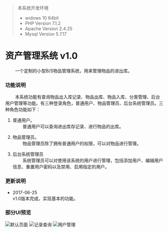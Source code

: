 >本系统开发环境<br/>
>* widows 10 64bit<br/>
>* PHP Version 7.1.2<br/>
>* Apache Version 2.4.25<br/>
>* Mysql Version 5.7.17<br/>
# 资产管理系统 v1.0
&nbsp;&nbsp;&nbsp;&nbsp;&nbsp;&nbsp;&nbsp;&nbsp;一个定制的小型B/S物品管理系统，用来管理物品的进出库。
### 功能说明
&nbsp;&nbsp;&nbsp;&nbsp;&nbsp;&nbsp;&nbsp;&nbsp;本系统功能有查询物品出入库记录、物品出库、物品入库、分类管理、后台用户管理等功能。有三种登录角色，普通用户、物品管理员、后台系统管理员。三种角色功能如下：
1. 普通用户。<br/>
&nbsp;&nbsp;&nbsp;&nbsp;&nbsp;&nbsp;&nbsp;&nbsp;普通用户可以查询进出库存记录、进行物品的出库。

2. 物品管理员。<br/>
&nbsp;&nbsp;&nbsp;&nbsp;&nbsp;&nbsp;&nbsp;&nbsp;物品管理员除了拥有普通用户的权限，可以对物品进行管理。
3. 后台系统管理员<br/>
&nbsp;&nbsp;&nbsp;&nbsp;&nbsp;&nbsp;&nbsp;&nbsp;系统管理员可以对使用该系统的用户进行管理，包括添加用户、编辑用户信息、重置用户密码以及禁用、启用指定的用户。

### 更新说明
*  2017-06-25<br/>
v1.0版本完成，实现基本的功能。

### 部分UI预览

![默认页面](https://raw.githubusercontent.com/FelixByeel/ams/master/public/images/Screenshots/default-page.png)
![记录查询](https://raw.githubusercontent.com/FelixByeel/ams/master/public/images/Screenshots/record-check.png)
![用户管理](https://raw.githubusercontent.com/FelixByeel/ams/master/public/images/Screenshots/user-mmt.png)

